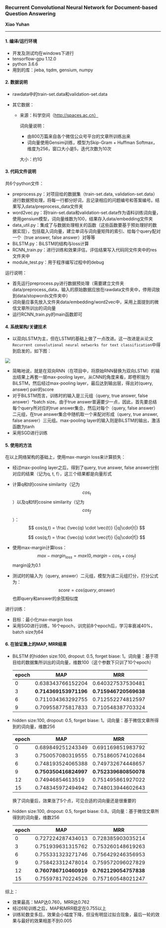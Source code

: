 ### Recurrent Convolutional Neural Network  for Document-based Question Answering

**Xiao Yuhan**

------



#### 1. 编译/运行环境  

- 开发及测试均在windows下进行  
- tensorflow-gpu 1.12.0  
- python 3.6.6  
- 用到的库：jieba, tqdm, gensium, numpy



#### 2. 数据说明  

- rawdata中的train-set.data和validation-set.data    

- 其它数据：  

  - 来源：科学空间（http://spaces.ac.cn）

    词向量说明：

    - 由800万篇来自各个微信公众号平台的文章所训练出来
    - 词向量使用Gensim训练，模型为Skip-Gram + Huffman Softmax，维度为256，窗口大小是5，迭代次数为10次

    大小：约1G



#### 3. 代码文件说明  

共6个python文件：

- preprocess.py：对项目给的数据集（train-set.data, validation-set.data）进行数据预处理，将每一行都分好词，且记录相应的问题编号和答案编号。结果写入data/preprocess_data文件夹  
- word2vec.py：将train-set.data和validation-set.data作为语料训练词向量，使用gensium模型，词向量维数为100，结果存入data/embedding文件夹  
- data_util.py：集成了与数据处理相关的函数（这些函数要基于预处理好的数据实现），包括载入词向量，建立单词与词向量矩阵的索引、给每个query配对一个（true answer, false answer）对等等  
- BiLSTM.py：BiLSTM的结构与loss计算  
- RCNN_train.py：进行训练和效果评估，评估结果写入代码同文件夹中的res文件夹中  
- module_test.py：用于程序编写过程中的debug    

运行说明：

- 首先运行preprocess.py进行数据预处理（需要建立文件夹data/preprocess_data，输入的原始数据应放在rawdata文件夹中，停用词放到data/stopwords文件夹中）
- 词向量应事先放入文件夹data/embedding/word2vec中，采用上面提到的微信文章所训出的词向量  
- 运行RCNN_train.py的main函数即可  



#### 4. 系统架构/关键技术  

- 以双向LSTM为主，但在LSTM的基础上做了一点改进。这一改进是从论文```Recurrent convolutional neural networks for text classification```中得到启发的，如下图：

![](http://ww1.sinaimg.cn/mw690/0071tMo1ly1fyfgvryk3ej30t10ca0v2.jpg)

- 简略地说，就是在双向RNN（在项目中，将原始RNN替换为双向LSTM）的输出结果上再套一层max-pooling layer。从CNN的角度来看，即卷积层为BiLSTM，然后经过max-pooling layer，最后达到输出层，得出对(query, answer) pair的score  
- 对于BiLSTM而言，训练时的输入是三元组（query, true answer, false answer）*batch size。由于true answer普遍要少一点，因此，首先要总结每个query所对应的true answer集合，然后对每个（query, false answer）二元组，在true answer集合中随机取一个来配对形成（query, true answer, false answer）三元组。max-pooling layer的输入则是BiLSTM的输出，激活函数为tanh  
- 采用SGD进行训练  



#### 5. 使用的方法  

在以上网络架构的基础上，使用max-margin loss来计算损失：

- 经过max-pooling layer之后，得到了query, true answer, false answer分别对应的结果（记为q, t, f），这三个结果都是向量形式   

- 计算q和t的cosine similarity（记为$$cos_t$$）以及q和f的cosine similarity（记为$$cos_f$$）：  
  $$
  cos(q,t) = \frac {\vec{q} \cdot \vec{t}} {|q|\cdot|t|}
  $$

  $$
  cos(q,f) = \frac {\vec{q} \cdot \vec{f}} {|q|\cdot|f|}
  $$





- 使用max-margin计算loss：
  $$
  max-margin_{loss} = max(0, margin - cos_t + cos_f)
  $$
  margin设为0.1  

- 测试时的输入为（query, answer）二元组，模型为该二元组打分，打分公式为：
  $$
  score = cos(query, answer)
  $$
  也即query和answer的余弦相似度



进行训练：  

- 目标：最小化max-margin loss  
- 采用SGD进行训练，16个epoch，训完前8个epoch后，学习率衰减40%，batch size为64    



#### 6. 在验证集上的MAP, MRR结果  

- BiLSTM 的hidden size:100,  dropout: 0.5,  forget biase: 1。词向量：基于项目给的数据集所训出的词向量，维数100（这个参数下只训了10个epoch）    

  | epoch | MAP                   | MRR                   |
  | ----- | --------------------- | --------------------- |
  | 0     | 0.638343766152204     | 0.640327537530481     |
  | 3     | **0.714369153971196** | **0.715946720569638** |
  | 6     | 0.711034363292755     | 0.712552274812597     |
  | 9     | 0.709558775817833     | 0.710548387703324     |

- hidden size:100,  dropout: 0.5, forget biase: 1。词向量：基于微信文章所得到的词向量，维数256  

  | epoch | MAP                   | MRR                   |
  | ----- | --------------------- | --------------------- |
  | 0     | 0.689849251243349     | 0.691169851983792     |
  | 3     | 0.750057080319555     | 0.751860574102684     |
  | 6     | 0.748193524065388     | 0.749732674448657     |
  | 9     | **0.750350416824997** | **0.752339680850078** |
  | 12    | 0.74946854613519      | 0.751495861927022     |
  | 15    | 0.748345972494942     | 0.748013944602643     |

  换了词向量后，效果涨了5个点，可见合适的词向量还是很重要的   

- hidden size:100,  dropout: 0.5, forget biase: 0.8。词向量：基于微信文章所得到的词向量，维数256  

  | epoch | MAP                   | MRR                   |
  | ----- | --------------------- | --------------------- |
  | 0     | 0.727224287434013     | 0.728385903035214     |
  | 3     | 0.751939631315762     | 0.753260148619263     |
  | 6     | 0.755331323271746     | 0.756429246356953     |
  | 9     | 0.758423312478014     | 0.759572096027829     |
  | 12    | **0.760786710460919** | **0.762129054757838** |
  | 15    | 0.755978170224526     | 0.757160548021247     |



综上：  

- 效果最高：MAP达0.760，MRR达0.762  
- 经过6轮训练之后，MAP和MRR稳定在0.755以上  
- 训练轮数变多后，效果会小幅度下降，但没有明显过拟合现象，最后一轮的效果与最好的效果相差不到0.005  

